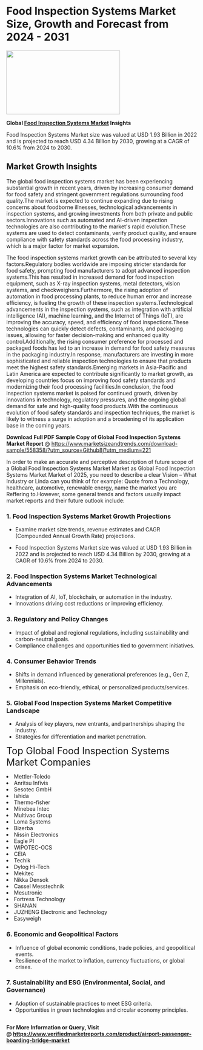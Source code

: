 <H1>Food Inspection Systems Market Size, Growth and Forecast from 2024 - 2031</H1><img class="aligncenter size-medium wp-image-584254" src="https://thirdeyenews.in/wp-content/uploads/2024/09/Global-Market-Research-300x168.jpeg" alt="" width="300" height="168" /><p><strong>Global&nbsp;<a href="https://www.marketsizeandtrends.com/download-sample/558358/?utm_source=Github8j?utm_medium=221">Food Inspection Systems Market</a> Insights</strong></p><p>Food Inspection Systems Market size was valued at USD 1.93 Billion in 2022 and is projected to reach USD 4.34 Billion by 2030, growing at a CAGR of 10.6% from 2024 to 2030.</p><p><h2>Market Growth Insights</h2> <p>The global food inspection systems market has been experiencing substantial growth in recent years, driven by increasing consumer demand for food safety and stringent government regulations surrounding food quality.The market is expected to continue expanding due to rising concerns about foodborne illnesses, technological advancements in inspection systems, and growing investments from both private and public sectors.Innovations such as automated and AI-driven inspection technologies are also contributing to the market's rapid evolution.These systems are used to detect contaminants, verify product quality, and ensure compliance with safety standards across the food processing industry, which is a major factor for market expansion.</p> <p>The food inspection systems market growth can be attributed to several key factors.Regulatory bodies worldwide are imposing stricter standards for food safety, prompting food manufacturers to adopt advanced inspection systems.This has resulted in increased demand for food inspection equipment, such as X-ray inspection systems, metal detectors, vision systems, and checkweighers.Furthermore, the rising adoption of automation in food processing plants, to reduce human error and increase efficiency, is fueling the growth of these inspection systems.Technological advancements in the inspection systems, such as integration with artificial intelligence (AI), machine learning, and the Internet of Things (IoT), are improving the accuracy, speed, and efficiency of food inspections.These technologies can quickly detect defects, contaminants, and packaging issues, allowing for faster decision-making and enhanced quality control.Additionally, the rising consumer preference for processed and packaged foods has led to an increase in demand for food safety measures in the packaging industry.In response, manufacturers are investing in more sophisticated and reliable inspection technologies to ensure that products meet the highest safety standards.Emerging markets in Asia-Pacific and Latin America are expected to contribute significantly to market growth, as developing countries focus on improving food safety standards and modernizing their food processing facilities.In conclusion, the food inspection systems market is poised for continued growth, driven by innovations in technology, regulatory pressures, and the ongoing global demand for safe and high-quality food products.With the continuous evolution of food safety standards and inspection techniques, the market is likely to witness a surge in adoption and a broadening of its application base in the coming years.</p> <p><span class=""><strong>Download Full PDF Sample Copy of Global Food Inspection Systems Market Report</strong> @ <a href="https://www.marketsizeandtrends.com/download-sample/558358/?utm_source=Github8j?utm_medium=221" target="_blank">https://www.marketsizeandtrends.com/download-sample/558358/?utm_source=Github8j?utm_medium=221</a></span></p><p>In order to make an accurate and perceptive description of future scope of a Global&nbsp;Food Inspection Systems Market Market as Global&nbsp;Food Inspection Systems Market Market of 2025, you need to describe a clear Vision &ndash; What Industry or Linda can you think of for example: Quote from a Technology, healthcare, automotive, renewable energy, name the market you are Reffering to.However, some general trends and factors usually impact market reports and their future outlook include:</p><h3>1.&nbsp;<strong>Food Inspection Systems Market Growth Projections</strong></h3><ul><li>Examine market size trends, revenue estimates and CAGR (Compounded Annual Growth Rate) projections.</li><li><p>Food Inspection Systems Market size was valued at USD 1.93 Billion in 2022 and is projected to reach USD 4.34 Billion by 2030, growing at a CAGR of 10.6% from 2024 to 2030.</p></li></ul><h3>2.&nbsp;<strong>Food Inspection Systems Market Technological Advancements</strong></h3><ul><li>Integration of AI, IoT, blockchain, or automation in the industry.</li><li>Innovations driving cost reductions or improving efficiency.</li></ul><h3>3.&nbsp;<strong>Regulatory and Policy Changes</strong></h3><ul><li>Impact of global and regional regulations, including sustainability and carbon-neutral goals.</li><li>Compliance challenges and opportunities tied to government initiatives.</li></ul><h3>4.&nbsp;<strong>Consumer Behavior Trends</strong></h3><ul><li>Shifts in demand influenced by generational preferences (e.g., Gen Z, Millennials).</li><li>Emphasis on eco-friendly, ethical, or personalized products/services.</li></ul><h3>5.&nbsp;<strong>Global Food Inspection Systems Market Competitive Landscape</strong></h3><ul><li>Analysis of key players, new entrants, and partnerships shaping the industry.</li><li>Strategies for differentiation and market penetration.</li></ul><p data-pm-slice="1 1 []"><span style="color: inherit; font-family: inherit; font-size: 25px;">Top Global Food Inspection Systems Market Companies</span></p><div class="" data-test-id=""><p><li>Mettler-Toledo</li><li> Anritsu Infivis</li><li> Sesotec GmbH</li><li> Ishida</li><li> Thermo-fisher</li><li> Minebea Intec</li><li> Multivac Group</li><li> Loma Systems</li><li> Bizerba</li><li> Nissin Electronics</li><li> Eagle PI</li><li> WIPOTEC-OCS</li><li> CEIA</li><li> Techik</li><li> Dylog Hi-Tech</li><li> Mekitec</li><li> Nikka Densok</li><li> Cassel Messtechnik</li><li> Mesutronic</li><li> Fortress Technology</li><li> SHANAN</li><li> JUZHENG Electronic and Technology</li><li> Easyweigh</li></p></div><h3>6.&nbsp;<strong>Economic and Geopolitical Factors</strong></h3><ul><li>Influence of global economic conditions, trade policies, and geopolitical events.</li><li>Resilience of the market to inflation, currency fluctuations, or global crises.</li></ul><h3>7.&nbsp;<strong>Sustainability and ESG (Environmental, Social, and Governance)</strong></h3><ul><li>Adoption of sustainable practices to meet ESG criteria.</li><li>Opportunities in green technologies and circular economy principles.</li></ul><h2><strong style="font-size: 14px;">For More Information or Query, Visit @&nbsp;</strong><a style="background-color: #ffffff; font-size: 14px;" href="https://www.marketsizeandtrends.com/report/food-inspection-systems-market/" target="_blank">https://www.verifiedmarketreports.com/product/airport-passenger-boarding-bridge-market</a></h2>